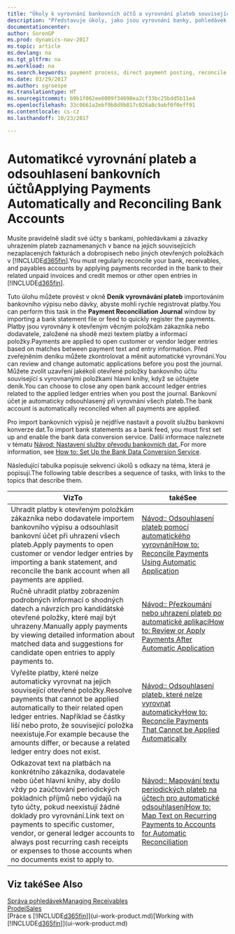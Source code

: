 ```yaml
---
title: "Úkoly k vyrovnání bankovních účtů a vyrovnání plateb souvisejícich položek"
description: "Představuje úkoly, jako jsou vyrovnání banky, pohledávek a závazných účtů, účtované příjmy nebo výdaje a vyrovnání plateb."
documentationcenter: 
author: SorenGP
ms.prod: dynamics-nav-2017
ms.topic: article
ms.devlang: na
ms.tgt_pltfrm: na
ms.workload: na
ms.search.keywords: payment process, direct payment posting, reconcile payment, expenses, cash receipts
ms.date: 03/29/2017
ms.author: sgroespe
ms.translationtype: HT
ms.sourcegitcommit: b9b1f062ee6009f34698ea2cf33bc25bdd5b11e4
ms.openlocfilehash: 33c0661a2ebf9b8d9b817c026a8c9abf0f0eff91
ms.contentlocale: cs-cz
ms.lasthandoff: 10/23/2017

---
```

# <a name="applying-payments-automatically-and-reconciling-bank-accounts"></a><span data-ttu-id="d97e4-103">Automatikcé vyrovnání plateb a odsouhlasení bankovních účtů</span><span class="sxs-lookup"><span data-stu-id="d97e4-103">Applying Payments Automatically and Reconciling Bank Accounts</span></span>
<span data-ttu-id="d97e4-104">Musíte pravidelně sladit své účty s bankami, pohledávkami a závazky uhrazením plateb zaznamenaných v bance na jejich souvisejících nezaplacených fakturách a dobropisech nebo jiných otevřených položkách v [!INCLUDE[d365fin](includes/d365fin_long_md.md)].</span><span class="sxs-lookup"><span data-stu-id="d97e4-104">You must regularly reconcile your bank, receivables, and payables accounts by applying payments recorded in the bank to their related unpaid invoices and credit memos or other open entries in [!INCLUDE[d365fin](includes/d365fin_long_md.md)].</span></span>  

<span data-ttu-id="d97e4-105">Tuto úlohu můžete provést v okně **Deník vyrovnávání plateb** importováním bankovního výpisu nebo dávky, abyste mohli rychle registrovat platby.</span><span class="sxs-lookup"><span data-stu-id="d97e4-105">You can perform this task in the **Payment Reconciliation Journal** window by importing a bank statement file or feed to quickly register the payments.</span></span> <span data-ttu-id="d97e4-106">Platby jsou vyrovnány k otevřeným věcným položkám zákazníka nebo dodavatele, založené na shodě mezi textem platby a informací položky.</span><span class="sxs-lookup"><span data-stu-id="d97e4-106">Payments are applied to open customer or vendor ledger entries based on matches between payment text and entry information.</span></span> <span data-ttu-id="d97e4-107">Před zveřejněním deníku můžete zkontrolovat a měnit automatické vyrovnání.</span><span class="sxs-lookup"><span data-stu-id="d97e4-107">You can review and change automatic applications before you post the journal.</span></span> <span data-ttu-id="d97e4-108">Můžete zvolit uzavření jakékoli otevřené položky bankovního účtu související s vyrovnanými položkami hlavní knihy, když se účtujete deník.</span><span class="sxs-lookup"><span data-stu-id="d97e4-108">You can choose to close any open bank account ledger entries related to the applied ledger entries when you post the journal.</span></span> <span data-ttu-id="d97e4-109">Bankovní účet je automaticky odsouhlasený při vyrovnání všech plateb.</span><span class="sxs-lookup"><span data-stu-id="d97e4-109">The bank account is automatically reconciled when all payments are applied.</span></span>  

<span data-ttu-id="d97e4-110">Pro import bankovních výpisů je nejdříve nastavit a povolit službu bankovní konverze dat.</span><span class="sxs-lookup"><span data-stu-id="d97e4-110">To import bank statements as a bank feed, you must first set up and enable the bank data conversion service.</span></span> <span data-ttu-id="d97e4-111">Další informace naleznete v tématu [Návod: Nastavení služby převodu bankovních dat.](bank-how-setup-bank-data-conversion-service.md).</span><span class="sxs-lookup"><span data-stu-id="d97e4-111">For more information, see [How to: Set Up the Bank Data Conversion Service](bank-how-setup-bank-data-conversion-service.md).</span></span>  

<span data-ttu-id="d97e4-112">Následující tabulka popisuje sekvenci úkolů s odkazy na téma, která je popisují.</span><span class="sxs-lookup"><span data-stu-id="d97e4-112">The following table describes a sequence of tasks, with links to the topics that describe them.</span></span>  

| <span data-ttu-id="d97e4-113">Viz</span><span class="sxs-lookup"><span data-stu-id="d97e4-113">To</span></span> | <span data-ttu-id="d97e4-114">také</span><span class="sxs-lookup"><span data-stu-id="d97e4-114">See</span></span> |
| --- | --- |
| <span data-ttu-id="d97e4-115">Uhradit platby k otevřeným položkám zákazníka nebo dodavatele importem bankovního výpisu a odsouhlasit bankovní účet při uhrazení všech plateb.</span><span class="sxs-lookup"><span data-stu-id="d97e4-115">Apply payments to open customer or vendor ledger entries by importing a bank statement, and reconcile the bank account when all payments are applied.</span></span> |[<span data-ttu-id="d97e4-116">Návod:: Odsouhlasení plateb pomocí automatického vyrovnání</span><span class="sxs-lookup"><span data-stu-id="d97e4-116">How to: Reconcile Payments Using Automatic Application</span></span>](receivables-how-reconcile-payments-auto-application.md) |
| <span data-ttu-id="d97e4-117">Ručně uhradit platby zobrazením podrobných informací o shodných datech a návrzích pro kandidátské otevřené položky, které mají být uhrazeny.</span><span class="sxs-lookup"><span data-stu-id="d97e4-117">Manually apply payments by viewing detailed information about matched data and suggestions for candidate open entries to apply payments to.</span></span> |[<span data-ttu-id="d97e4-118">Návod:: Přezkoumání nebo uhrazení plateb po automatické aplikaci</span><span class="sxs-lookup"><span data-stu-id="d97e4-118">How to: Review or Apply Payments After Automatic Application</span></span>](receivables-how-review-apply-payments-auto-application.md) |
| <span data-ttu-id="d97e4-119">Vyřešte platby, které nelze automaticky vyrovnat na jejich související otevřené položky.</span><span class="sxs-lookup"><span data-stu-id="d97e4-119">Resolve payments that cannot be applied automatically to their related open ledger entries.</span></span> <span data-ttu-id="d97e4-120">Například se částky liší nebo proto, že související položka neexistuje.</span><span class="sxs-lookup"><span data-stu-id="d97e4-120">For example because the amounts differ, or because a related ledger entry does not exist.</span></span> |[<span data-ttu-id="d97e4-121">Návod:: Odsouhlasení plateb, které nelze vyrovnat automaticky</span><span class="sxs-lookup"><span data-stu-id="d97e4-121">How to: Reconcile Payments That Cannot be Applied Automatically</span></span>](receivables-how-reconcile-payments-cannot-apply-auto.md) |
| <span data-ttu-id="d97e4-122">Odkazovat text na platbách na konkrétního zákazníka, dodavatele nebo účet hlavní knihy, aby došlo vždy po zaúčtování periodických pokladních příjmů nebo výdajů na tyto účty, pokud neexistují žádné doklady pro vyrovnání.</span><span class="sxs-lookup"><span data-stu-id="d97e4-122">Link text on payments to specific customer, vendor, or general ledger accounts to always post recurring cash receipts or expenses to those accounts when no documents exist to apply to.</span></span> |[<span data-ttu-id="d97e4-123">Návod:: Mapování textu periodických plateb na účtech pro automatické odsouhlasení</span><span class="sxs-lookup"><span data-stu-id="d97e4-123">How to: Map Text on Recurring Payments to Accounts for Automatic Reconciliation</span></span>](receivables-how-map-text-recurring-payments-accounts-auto-reconcilliation.md) |

## <a name="see-also"></a><span data-ttu-id="d97e4-124">Viz také</span><span class="sxs-lookup"><span data-stu-id="d97e4-124">See Also</span></span>
[<span data-ttu-id="d97e4-125">Správa pohledávek</span><span class="sxs-lookup"><span data-stu-id="d97e4-125">Managing Receivables</span></span>](receivables-manage-receivables.md)  
[<span data-ttu-id="d97e4-126">Prodej</span><span class="sxs-lookup"><span data-stu-id="d97e4-126">Sales</span></span>](sales-manage-sales.md)  
<span data-ttu-id="d97e4-127">[Práce s [!INCLUDE[d365fin](includes/d365fin_md.md)]](ui-work-product.md)</span><span class="sxs-lookup"><span data-stu-id="d97e4-127">[Working with [!INCLUDE[d365fin](includes/d365fin_md.md)]](ui-work-product.md)</span></span>

